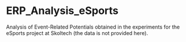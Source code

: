 # ERP_Analysis_eSports

Analysis of Event-Related Potentials obtained in the experiments for the eSports project at Skoltech (the data is not provided here).
